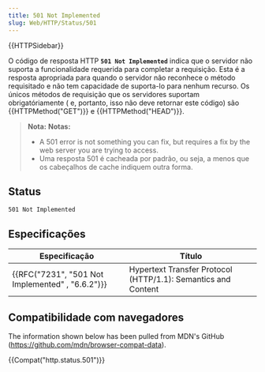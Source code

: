 ```yaml
---
title: 501 Not Implemented
slug: Web/HTTP/Status/501
---
```


{{HTTPSidebar}}

O código de resposta HTTP **`501 Not Implemented`** indica que o servidor não suporta a funcionalidade requerida para completar a requisição. Esta é a resposta apropriada para quando o servidor não reconhece o método requisitado e não tem capacidade de suporta-lo para nenhum recurso. Os únicos métodos de requisição que os servidores suportam obrigatóriamente ( e, portanto, isso não deve retornar este código) são {{HTTPMethod("GET")}} e {{HTTPMethod("HEAD")}}.

> **Nota:** **Notas:**
>
> - A 501 error is not something you can fix, but requires a fix by the web server you are trying to access.
> - Uma resposta 501 é cacheada por padrão, ou seja, a menos que os cabeçalhos de cache indiquem outra forma.

## Status

```
501 Not Implemented
```

## Especificações

| Especificação                                                    | Título                                                        |
| ---------------------------------------------------------------- | ------------------------------------------------------------- |
| {{RFC("7231", "501 Not Implemented" , "6.6.2")}} | Hypertext Transfer Protocol (HTTP/1.1): Semantics and Content |

## Compatibilidade com navegadores

The information shown below has been pulled from MDN's GitHub (<https://github.com/mdn/browser-compat-data>).

{{Compat("http.status.501")}}

